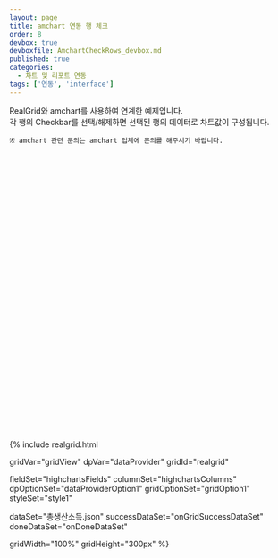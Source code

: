```yaml
---
layout: page
title: amchart 연동 행 체크
order: 8
devbox: true
devboxfile: AmchartCheckRows_devbox.md
published: true
categories:
  - 차트 및 리포트 연동
tags: ['연동', 'interface']
---
```


RealGrid와 amchart를 사용하여 연계한 예제입니다.   
각 행의 Checkbar를 선택/해제하면 선택된 행의 데이터로 차트값이 구성됩니다.

`※ amchart 관련 문의는 amchart 업체에 문의를 해주시기 바랍니다.`

<script type="text/javascript" src="/lib/amchart/core.js"></script>
<script type="text/javascript" src="/lib/amchart/charts.js"></script>
<script type="text/javascript" src="/lib/amchart/animated.js"></script>
<script>
var onGridSuccessDataSet = function(data, textStatus, jqXHR) {
  setChart();

  dataProvider.setRows(data);
  gridView.checkRows([0,4,9,14,19,24,34,39]);
  gridView.refresh();
}

var onDoneDataSet = function() {

}

function setChart(){
    am4core.ready(function() {
        am4core.useTheme(am4themes_animated);
    
        var chart = am4core.create("chartdiv", am4charts.XYChart);
    
        chart.colors.step = 3;
    
        chart.data = generateChartData();
    
        var dateAxis = chart.xAxes.push(new am4charts.DateAxis());
        dateAxis.renderer.minGridDistance = 50;
    
        function createAxisAndSeries(field, name, opposite, bullet) {
        var valueAxis = chart.yAxes.push(new am4charts.ValueAxis());
        if(chart.yAxes.indexOf(valueAxis) != 0){
            valueAxis.syncWithAxis = chart.yAxes.getIndex(0);
        }
        
        var series = chart.series.push(new am4charts.LineSeries());
        series.dataFields.valueY = field;
        series.dataFields.dateX = "date";
        series.strokeWidth = 2;
        series.yAxis = valueAxis;
        series.name = name;
        series.tooltipText = "{name}: [bold]{valueY}[/]";
        series.tensionX = 0.8;
        series.showOnInit = true;
        
        var interfaceColors = new am4core.InterfaceColorSet();
        
        switch(bullet) {
            case "triangle":
            var bullet = series.bullets.push(new am4charts.Bullet());
            bullet.width = 12;
            bullet.height = 12;
            bullet.horizontalCenter = "middle";
            bullet.verticalCenter = "middle";
            
            var triangle = bullet.createChild(am4core.Triangle);
            triangle.stroke = interfaceColors.getFor("background");
            triangle.strokeWidth = 2;
            triangle.direction = "top";
            triangle.width = 12;
            triangle.height = 12;
            break;
            case "rectangle":
            var bullet = series.bullets.push(new am4charts.Bullet());
            bullet.width = 10;
            bullet.height = 10;
            bullet.horizontalCenter = "middle";
            bullet.verticalCenter = "middle";
            
            var rectangle = bullet.createChild(am4core.Rectangle);
            rectangle.stroke = interfaceColors.getFor("background");
            rectangle.strokeWidth = 2;
            rectangle.width = 10;
            rectangle.height = 10;
            break;
            default:
            var bullet = series.bullets.push(new am4charts.CircleBullet());
            bullet.circle.stroke = interfaceColors.getFor("background");
            bullet.circle.strokeWidth = 2;
            break;
        }
        
        valueAxis.renderer.line.strokeOpacity = 1;
        valueAxis.renderer.line.strokeWidth = 2;
        valueAxis.renderer.line.stroke = series.stroke;
        valueAxis.renderer.labels.template.fill = series.stroke;
        valueAxis.renderer.opposite = opposite;
        }
    
        createAxisAndSeries("GDP", "GDP", false, "circle");
        createAxisAndSeries("GNI", "GNI", true, "triangle");
        createAxisAndSeries("PGNI", "PGNI", true, "rectangle");
        createAxisAndSeries("DIncome", "DIncome", true, "rectangle");
    
        chart.legend = new am4charts.Legend();
    
        chart.cursor = new am4charts.XYCursor();
    
        function generateChartData() {
        var chartData = [];
        var rows = gridView.getCheckedRows(true);
    
        for(var i = 0; i < rows.length; i++){
            chartData.push({
            date: dataProvider.getValue(rows[i],0),
            GDP: dataProvider.getValue(rows[i],1),
            GNI: dataProvider.getValue(rows[i],2),
            PGNI: dataProvider.getValue(rows[i],3),
            DIncome: dataProvider.getValue(rows[i],4)
            })
        }
        return chartData;
        }
    
        // 그리드 체크 이벤트
        gridView.onItemChecked = function (grid, itemIndex, checked) {
            var chartData = [];
            var rows = gridView.getCheckedRows(true);
    
            for(var i = 0; i < rows.length; i++){
                chartData.push({
                    date: dataProvider.getValue(rows[i],0),
                    GDP: dataProvider.getValue(rows[i],1),
                    GNI: dataProvider.getValue(rows[i],2),
                    PGNI: dataProvider.getValue(rows[i],3),
                    DIncome: dataProvider.getValue(rows[i],4)
                })
            }
            chart.data = chartData;
        };

        gridView.onItemsChecked = function(grid, items, checked) {
            var chartData = [];
            var rows = gridView.getCheckedRows(true);
    
            for(var i = 0; i < rows.length; i++){
                chartData.push({
                    date: dataProvider.getValue(rows[i],0),
                    GDP: dataProvider.getValue(rows[i],1),
                    GNI: dataProvider.getValue(rows[i],2),
                    PGNI: dataProvider.getValue(rows[i],3),
                    DIncome: dataProvider.getValue(rows[i],4)
                })
            }
            chart.data = chartData;
        };
    
    });
}

</script>

<div id="chartdiv" style="width:800px;height:500px"></div>

{% include realgrid.html

  gridVar="gridView"
  dpVar="dataProvider"
  gridId="realgrid"

  fieldSet="highchartsFields"
  columnSet="highchartsColumns"
  dpOptionSet="dataProviderOption1"
  gridOptionSet="gridOption1"
  styleSet="style1"

  dataSet="총생산소득.json"
  successDataSet="onGridSuccessDataSet"  
  doneDataSet="onDoneDataSet"

  gridWidth="100%"
  gridHeight="300px" %}